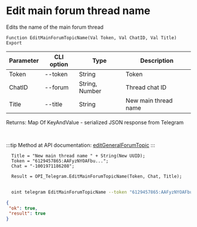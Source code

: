 ﻿---
sidebar_position: 9
---

# Edit main forum thread name
 Edits the name of the main forum thread



`Function EditMainForumTopicName(Val Token, Val ChatID, Val Title) Export`

  | Parameter | CLI option | Type | Description |
  |-|-|-|-|
  | Token | --token | String | Token |
  | ChatID | --forum | String, Number | Thread chat ID |
  | Title | --title | String | New main thread name |

  
  Returns:  Map Of KeyAndValue - serialized JSON response from Telegram

<br/>

:::tip
Method at API documentation: [editGeneralForumTopic](https://core.telegram.org/bots/api#editgeneralforumtopic)
:::
<br/>


```bsl title="Code example"
  Title = "New main thread name " + String(New UUID);
  Token = "6129457865:AAFyzNYOAFbu...";
  Chat = "-1001971186208";
  
  Result = OPI_Telegram.EditMainForumTopicName(Token, Chat, Title);
```



```sh title="CLI command example"
    
  oint telegram EditMainForumTopicName --token "6129457865:AAFyzNYOAFbu..." --forum %forum% --title %title%

```

```json title="Result"
{
 "ok": true,
 "result": true
}
```
